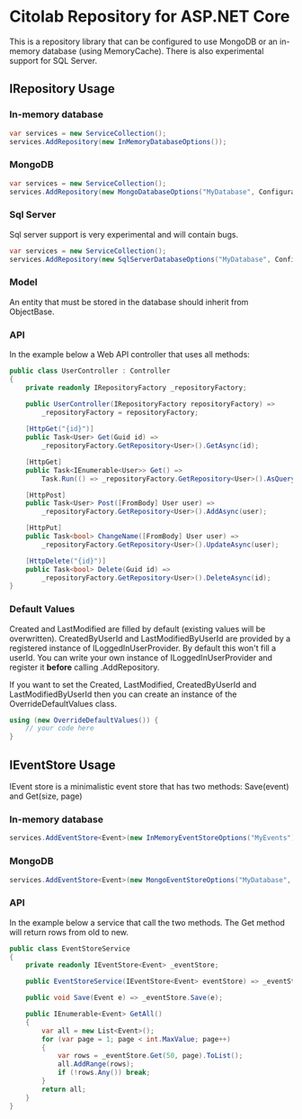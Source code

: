 ﻿# Citolab Repository for ASP.NET Core

This is a repository library that can be configured to use MongoDB or an in-memory database (using MemoryCache).
There is also experimental support for SQL Server.

## IRepository Usage

### In-memory database
```C#
var services = new ServiceCollection();
services.AddRepository(new InMemoryDatabaseOptions());

```
### MongoDB
```C#
var services = new ServiceCollection();
services.AddRepository(new MongoDatabaseOptions("MyDatabase", Configuration.GetConnectionString("MongoDB")));

```

### Sql Server

Sql server support is very experimental and will contain bugs. 
```C#
var services = new ServiceCollection();
services.AddRepository(new SqlServerDatabaseOptions("MyDatabase", Configuration.GetConnectionString("SqlServer")));

```

### Model

An entity that must be stored in the database should inherit from ObjectBase.


### API

In the example below a Web API controller that uses all methods:

```C#
public class UserController : Controller
{
    private readonly IRepositoryFactory _repositoryFactory;

    public UserController(IRepositoryFactory repositoryFactory) => 
        _repositoryFactory = repositoryFactory;
        
    [HttpGet("{id}")]
    public Task<User> Get(Guid id) => 
        _repositoryFactory.GetRepository<User>().GetAsync(id);

    [HttpGet]
    public Task<IEnumerable<User>> Get() => 
        Task.Run(() => _repositoryFactory.GetRepository<User>().AsQueryable().AsEnumerable());

    [HttpPost]
    public Task<User> Post([FromBody] User user) =>
        _repositoryFactory.GetRepository<User>().AddAsync(user);

    [HttpPut]
    public Task<bool> ChangeName([FromBody] User user) =>
        _repositoryFactory.GetRepository<User>().UpdateAsync(user);

    [HttpDelete("{id}")]
    public Task<bool> Delete(Guid id) =>
        _repositoryFactory.GetRepository<User>().DeleteAsync(id);
}
```

### Default Values
Created and LastModified are filled by default (existing values will be overwritten). CreatedByUserId and LastModifiedByUserId are provided by a registered instance of ILoggedInUserProvider. By default this won't fill a userId. You can write your own instance of ILoggedInUserProvider and register it **before** calling .AddRepository.

If you want to set the Created, LastModified, CreatedByUserId and LastModifiedByUserId then you can create an instance of the OverrideDefaultValues class.
```C#
using (new OverrideDefaultValues()) {
    // your code here
}
```

## IEventStore Usage

IEvent store is a minimalistic event store that has two methods: Save(event) and Get(size, page)

### In-memory database
```C#
services.AddEventStore<Event>(new InMemoryEventStoreOptions("MyEvents"));
```
### MongoDB

```C#
services.AddEventStore<Event>(new MongoEventStoreOptions("MyDatabase", Configuration.GetConnectionString("MongoDB"), "MyEvents"));
```

### API

In the example below a service that call the two methods. The Get method will return rows from old to new.

```C#
public class EventStoreService
{
    private readonly IEventStore<Event> _eventStore;

    public EventStoreService(IEventStore<Event> eventStore) => _eventStore = eventStore;

    public void Save(Event e) => _eventStore.Save(e);

    public IEnumerable<Event> GetAll()
    {
        var all = new List<Event>();
        for (var page = 1; page < int.MaxValue; page++)
        {
            var rows = _eventStore.Get(50, page).ToList();
            all.AddRange(rows);
            if (!rows.Any()) break;
        }
        return all;
    }
}
```
